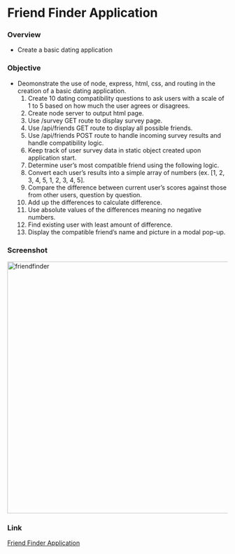 # Friend Finder Application

### Overview
* Create a basic dating application

### Objective
* Deomonstrate the use of node, express, html, css, and routing in the creation of a basic dating application.
  1. Create 10 dating compatibility questions to ask users with a scale of 1 to 5 based on how much the user agrees or disagrees.
  2. Create node server to output html page.
  3. Use /survey GET route to display survey page.
  4. Use /api/friends GET route to display all possible friends.
  5. Use /api/friends POST route to handle incoming survey results and handle compatibility logic.
  6. Keep track of user survey data in static object created upon application start.
  7. Determine user’s most compatible friend using the following logic.
    1. Convert each user’s results into a simple array of numbers (ex. [1, 2, 3, 4, 5, 1, 2, 3, 4, 5].
    2. Compare the difference between current user’s scores against those from other users, question by question.
    3. Add up the differences to calculate difference.
    4. Use absolute values of the differences meaning no negative numbers.
    5. Find existing user with least amount of difference.
  8. Display the compatible friend’s name and picture in a modal pop-up.

### Screenshot
<img width="576" alt="friendfinder" src="https://cloud.githubusercontent.com/assets/18523345/20656816/62e37170-b4e5-11e6-9fca-c55258eba137.png">

### Link
[Friend Finder Application](https://salty-reef-23392.herokuapp.com/)
